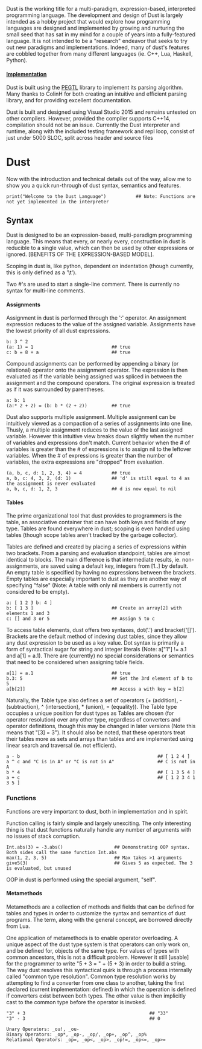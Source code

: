 	
Dust is the working title for a multi-paradigm, expression-based, interpreted programming language. The development and design of Dust is largely intended as a hobby project that would explore how
programming languages are designed and implemented by growing and nurturing the small seed that has sat in my mind for a couple of years into a fully-featured language. It is not intended to be a
"research" endeavor that seeks to try out new paradigms and implementations. Indeed, many of dust's features are cobbled together from many different languages (ie. C++, Lua, Haskell, Python).

#### [Implementation](https://github.com/hGriff0n/DustLang/tree/master/Interpreter)
Dust is built using the [PEGTL](https://github.com/ColinH/PEGTL) library to implement its parsing algorithm. Many thanks to ColinH for both creating an intuitive and efficient parsing library, and for providing excellent documentation.

Dust is built and designed using Visual Studio 2015 and remains untested on other compilers. However, provided the compiler supports C++14, compilation should not be an issue.
Currently the Dust interpreter and runtime, along with the included testing framework and repl loop, consist of just under 5000 SLOC, split across header and source files


# Dust
Now with the introduction and technical details out of the way, allow me to show you a quick run-through of dust syntax, semantics and features.

	print("Welcome to the Dust Language")			## Note: Functions are not yet implemented in the interpreter

## Syntax

Dust is designed to be an expression-based, multi-paradigm programming language. This means that every, or nearly every, construction in dust is reducible to a single value,
which can then be used by other expressions or ignored. [BENEFITS OF THE EXPRESSION-BASED MODEL].

Scoping in dust is, like python, dependent on indentation (though currently, this is only defined as a '\t').

Two #'s are used to start a single-line comment. There is currently no syntax for multi-line comments.

#### Assignments

Assignment in dust is performed through the ':' operator.
An assignment expression reduces to the value of the assigned variable.
Assignments have the lowest priority of all dust expressions.

    b: 3 ^ 2
    (a: 1) = 1                             ## true
    c: b = 8 + a                           ## true

Compound assignments can be performed by appending a binary (or relational) operator onto the assignment operator.
The expression is then evaluated as if the variable being assigned was spliced in between the assignment and the compound operators.
The original expression is treated as if it was surrounded by parentheses.

	a: b: 1
	(a:* 2 + 2) = (b: b * (2 + 2))         ## true

Dust also supports multiple assignment.
Multiple assignment can be intuitively viewed as a compaction of a series of assignments into one line.
Thusly, a multiple assignment reduces to the value of the last assigned variable.
However this intuitive view breaks down slightly when the number of variables and expressions don't match.
Current behavior when the # of variables is greater than the # of expressions is to assign nil to the leftover variables.
When the # of expressions is greater than the number of variables, the extra expressions are "dropped" from evaluation.

    (a, b, c, d: 1, 2, 3, 4) = 4           ## true
    a, b, c: 4, 3, 2, (d: 1)               ## 'd' is still equal to 4 as the assignment is never evaluated
    a, b, c, d: 1, 2, 3                    ## d is now equal to nil

#### Tables

The prime organizational tool that dust provides to programmers is the table, an associative container that can have both keys and fields of any type.
Tables are found everywhere in dust; scoping is even handled using tables (though scope tables aren't tracked by the garbage collector).

Tables are defined and created by placing a series of expressions within two brackets. From a parsing and evaluation standpoint, tables are almost identical to blocks. The main difference is that intermediate results, ie. non-assignments, are saved using a default key, integers from [1..] by default. An empty table is specified by having no expressions between the brackets. Empty tables are especially important to dust as they are another way of specifying "false" (Note: A table with only nil members is currently not considered to be empty).

    a: [ 1 2 3 b: 4 ]
    b: [ 1 3 ]                             ## Create an array[2] with elements 1 and 3
    c: [] and 3 or 5                       ## Assign 5 to c

To access table elements, dust offers two syntaxes, dot('.') and bracket('[]'). Brackets are the default method of indexing dust tables, since they allow any dust expression to be used as a key value. Dot syntax is primarily a form of syntactical sugar for string and integer literals (Note: a["1"] != a.1 and a[1] = a.1). There are (currently) no special considerations or semantics that need to be considered when assigning table fields.

    a[1] = a.1                             ## true
    b.3: 5                                 ## Set the 3rd element of b to 5
    a[b[2]]                                ## Access a with key = b[2]

Naturally, the Table type also defines a set of operators (+ (addition), - (subtraction), ^ (intersection), * (union), = (equality)). The Table type occupies a unique position for dust types as Tables are chosen (for operator resolution) over any other type, regardless of converters and operator definitions, though this may be changed in later versions (Note this means that "[3] = 3"). It should also be noted, that these operators treat their tables more as sets and arrays than tables and are implemented using linear search and traversal (ie. not efficient).

    a - b                                                   ## [ 1 2 4 ]
    a ^ c and "C is in A" or "C is not in A"                ## C is not in A
    b * 4                                                   ## [ 1 3 5 4 ]
    a + c                                                   ## [ 1 2 3 4 1 3 5 ]

### Functions

Functions are very important to dust, both in implementation and in spirit.

Function calling is fairly simple and largely unexciting. The only interesting thing is that dust functions naturally handle any number of arguments with no issues of stack corruption.

	Int.abs(3) = -3.abs()					## Demonstrating OOP syntax. Both sides call the same function Int.abs
	max(1, 2, 3, 5)							## Max takes >1 arguments
	give5(3)								## Gives 5 as expected. The 3 is evaluated, but unused

OOP in dust is performed using the special argument, "self". 

#### Metamethods

Metamethods are a collection of methods and fields that can be defined for tables and types in order to customize the syntax and semantics of dust programs. The term, along with the general concept, are borrowed directly from Lua.

One application of metamethods is to enable operator overloading. A unique aspect of the dust type system is that operators can only work on, and be defined for, objects of the same type. For values of types with common ancestors, this is not a difficult problem. However it still [usable] for the programmer to write "5 + 3 = " + (5 + 3) in order to build a string. The way dust resolves this syntactical quirk is through a process internally called "common type resolution". Common type resolution works by attempting to find a converter from one class to another, taking the first declared (current implementation: defined) in which the operation is defined if converters exist between both types. The other value is then implicitly cast to the common type before the operator is invoked.

	"3" + 3                                              ## "33"
	"3" - 3                                              ## 0

	Unary Operators: _ou!, _ou-
	Binary Operators: _op*, _op-, _op/, _op+, _op^, _op%
	Relational Operators: _op=, _op<, _op>, _op!=, _op<=, _op>=